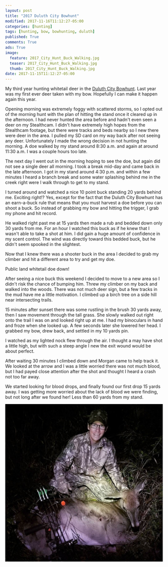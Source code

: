 ```yaml
---
layout: post
title: "2017 Duluth City Bowhunt"
modified: 2017-11-16T11:12:27-05:00
categories: [hunting]
tags: [hunting, bow, bowhunting, duluth]
published: True
comments: True
ads: True
image:
  feature: 2017_City_Hunt_Buck_Walking.jpg
  teaser: 2017_City_Hunt_Buck_Walking.jpg
  thumb: 2017_City_Hunt_Buck_Walking.jpg
date: 2017-11-15T11:12:27-05:00
---
```


My third year hunting whitetail deer in the <a target="_blank" href="https://www.bowhuntersalliance.org/">Duluth City Bowhunt</a>. Last year was my first ever deer taken with my bow. Hopefully I can make it happen again this year.

Opening morning was extremely foggy with scattered storms, so I opted out of the morning hunt with the plan of hitting the stand once it cleared up in the afternoon. I had never hunted the area before and hadn't even seen a deer on my Stealthcam. I didn't have extremely high hopes from the Stealthcam footage, but there were tracks and beds nearby so I new there were deer in the area. I pulled my SD card on my way back after not seeing any deer. Unfortunately I made the wrong decision in not hunting the morning. A doe walked by my stand around 8:30 a.m. and again at around 11:30 a.m. I was a couple hours too late.

The next day I went out in the morning hoping to see the doe, but again did not see a single deer all morning. I took a break mid-day and came back in the late afternoon. I got in my stand around 4:30 p.m. and within a few minutes I heard a branch break and some water splashing behind me in the creek right were I walk through to get to my stand.

I turned around and watched a nice 10 point buck standing 20 yards behind me. Exciting right!? Yes, except for the fact that the Duluth City Bowhunt has an earn-a-buck rule that means that you must harvest a doe before you can shoot a buck. So instead of grabbing my bow and hitting the trigger, I grab my phone and hit record.

He walked right past me at 15 yards then made a rub and bedded down only 30 yards from me. For an hour I watched this buck as if he knew that I wasn't able to take a shot at him. I did gain a huge amount of confidence in my scent control. The wind was directly toward this bedded buck, but he didn't seem spooked in the slightest.

Now that I knew there was a shooter buck in the area I decided to grab my climber and hit a different area to try and get my doe.

Public land whitetail doe down!

After seeing a nice buck this weekend I decided to move to a new area so I didn't risk the chance of bumping him. Threw my climber on my back and walked into the woods. There was not much deer sign, but a few tracks in the mud have me a little motivation. I climbed up a birch tree on a side hill near intersecting trails.

15 minutes after sunset there was some rustling in the brush 30 yards away, then I saw movement through the tall grass. She slowly walked out right onto the trail I was on and looked right up at me. I had my binoculars in hand and froze when she looked up. A few seconds later she lowered her head. I grabbed my bow, drew back, and settled in my 10 yards pin.

I watched as my lighted nock flew through the air. I thought a may have shot a little high, but with such a steep angle I new the exit wound would be about perfect.

After waiting 30 minutes I climbed down and Morgan came to help track it. We looked at the arrow and I was a little worried there was not much blood, but I had payed close attention after the shot and thought I heard a crash not too far away.

We started looking for blood drops, and finally found our first drop 15 yards away. I was getting more worried about the lack of blood we were finding, but not long after we found her! Less than 60 yards from my stand.

![Duluth City Hunt Doe](/images/2017_City_Hunt_Doe.jpg)
